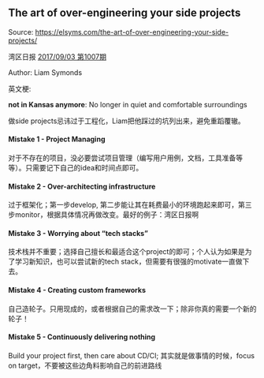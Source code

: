 ## The art of over-engineering your side projects

Source: https://elsyms.com/the-art-of-over-engineering-your-side-projects/

湾区日报 [2017/09/03 第1007期](https://wanqu.co/issues/1007?s=/issues)

Author: Liam Symonds

英文梗:

**not in Kansas anymore**: No longer in quiet and comfortable surroundings

做side projects忌讳过于工程化，Liam把他踩过的坑列出来，避免重蹈覆辙。

#### Mistake 1 - Project Managing

对于不存在的项目，没必要尝试项目管理（编写用户用例，文档，工具准备等等）。只需要记下自己的idea和时间点即可。

#### Mistake 2 - Over-architecting infrastructure

过于框架化；第一步develop, 第二步能让其在耗费最小的环境跑起来即可，第三步monitor，根据具体情况再做改变。最好的例子：湾区日报啊

#### Mistake 3 - Worrying about “tech stacks”

技术栈并不重要；选择自己擅长和最适合这个project的即可；个人认为如果是为了学习新知识，也可以尝试新的tech stack，但需要有很强的motivate一直做下去。

#### Mistake 4 - Creating custom frameworks

自己造轮子。只用现成的，或者根据自己的需求改一下；除非你真的需要一个新的轮子！

#### Mistake 5 - Continuously delivering nothing

Build your project first, then care about CD/CI; 其实就是做事情的时候，focus on target，不要被这些边角料影响自己的前进路线

